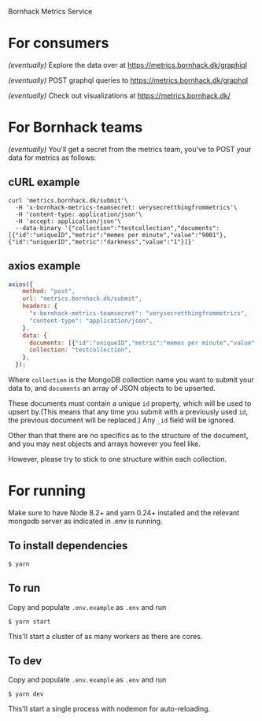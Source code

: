 Bornhack Metrics Service


# For consumers
_(eventually)_ Explore the data over at <https://metrics.bornhack.dk/graphiql>

_(eventually)_ POST graphql queries to <https://metrics.bornhack.dk/graphql>

_(eventually)_ Check out visualizations at  <https://metrics.bornhack.dk/>


# For Bornhack teams
_(eventually)_ You'll get a secret from the metrics team, you've to POST your data for metrics as follows:

## cURL example
```shell
curl 'metrics.bornhack.dk/submit'\
  -H 'x-bornhack-metrics-teamsecret: verysecretthingfrommetrics'\
  -H 'content-type: application/json'\
  -H 'accept: application/json'\
  --data-binary '{"collection":"testcollection","documents":[{"id":"uniqueID","metric":"memes per minute","value":"9001"},{"id":"uniquerID","metric":"darkness","value":"1"}]}'
```

## axios example
```js
axios({
    method: "post",
    url: "metrics.bornhack.dk/submit",
    headers: {
      "x-bornhack-metrics-teamsecret": "verysecretthingfrommetrics",
      "content-type": "application/json",
    },
    data: {
      documents: [{"id":"uniqueID","metric":"memes per minute","value":"9001"},{"id":"uniquerID","metric":"darkness","value":"1"}],
      collection: "testcollection",
    },
  });
```

Where `collection` is the MongoDB collection name you want to submit your data to, and `documents` an array of JSON objects to be upserted.

These documents must contain a unique `id` property, which will be used to upsert by.(This means that any time you submit with a previously used `id`, the previous document will be replaced.) Any `_id` field will be ignored. 

Other than that there are no specifics as to the structure of the document, and you may nest objects and arrays however you feel like.

However, please try to stick to one structure within each collection.

# For running

Make sure to have Node 8.2+ and yarn 0.24+ installed and the relevant mongodb server as indicated in .env is running.

## To install dependencies
```shell
$ yarn
```

## To run
Copy and populate `.env.example` as `.env` and run
```shell
$ yarn start
```
This'll start a cluster of as many workers as there are cores.

## To dev
Copy and populate `.env.example` as `.env` and run
```shell
$ yarn dev
```
This'll start a single process with nodemon for auto-reloading.
